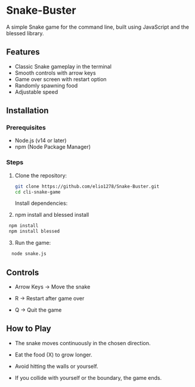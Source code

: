 # Snake-Buster
A simple Snake game for the command line, built using JavaScript and the blessed library.

## Features

- Classic Snake gameplay in the terminal
- Smooth controls with arrow keys
- Game over screen with restart option
- Randomly spawning food
- Adjustable speed

## Installation

### Prerequisites

- Node.js (v14 or later)
- npm (Node Package Manager)

### Steps

1. Clone the repository:
   ```sh
   git clone https://github.com/elio1278/Snake-Buster.git
   cd cli-snake-game
   ```
   Install dependencies:

2. npm install and blessed install
 ```sh
  npm install
  npm install blessed
   ```
3. Run the game:
```sh
  node snake.js
   ```

## Controls

- Arrow Keys → Move the snake

- R → Restart after game over

- Q → Quit the game

## How to Play

- The snake moves continuously in the chosen direction.

- Eat the food (X) to grow longer.

- Avoid hitting the walls or yourself.

- If you collide with yourself or the boundary, the game ends.
